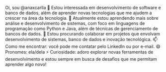 Oi, sou @anaxcarlla
👀 Estou interessada em desenvolvimento de software e banco de dados, além de aprender novas tecnologias que me ajudem a crescer na área da tecnologia.
🌱 Atualmente estou aprendendo mais sobre análise e desenvolvimento de sistemas, com foco em linguagens de programação como Python e Java, além de técnicas de gerenciamento de bancos de dados.
💞️ Estou procurando colaborar em projetos que envolvam desenvolvimento de sistemas, banco de dados e inovação tecnológica.
📫 Como me encontrar: você pode me contatar pelo LinkedIn ou por e-mail.
😄 Pronomes: ela/dela
⚡ Curiosidade: adoro explorar novas ferramentas de desenvolvimento e estou sempre em busca de desafios que me permitam aprender algo novo!

<!---
anaxcarlla/anaxcarlla is a ✨ special ✨ repository because its `README.md` (this file) appears on your GitHub profile.
You can click the Preview link to take a look at your changes.
--->
